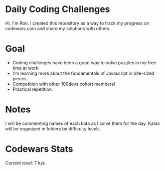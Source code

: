 # Daily Coding Challenges
Hi, I'm Ron. I created this repository as a way to track my progress on codewars.com and share my solutions with others. 

# Goal
* Coding challenges have been a great way to solve puzzles in my free time at work. 
* I'm learning more about the fundamentals of Javascript in bite-sized pieces.
* Competition with other 100devs cohort members!
* Practical repetition.

# Notes
I will be commenting names of each kata as I solve them for the day. 
Katas will be organized in folders by difficulty levels.

# Codewars Stats
Current level: 7 kyu.
